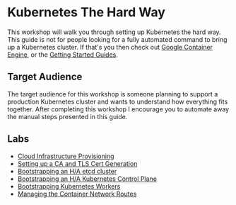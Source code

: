 # Kubernetes The Hard Way

This workshop will walk you through setting up Kubernetes the hard way. This guide is not for people looking for a fully automated command to bring up a Kubernetes cluster. If that's you then check out [Google Container Engine](https://cloud.google.com/container-engine), or the [Getting Started Guides](http://kubernetes.io/docs/getting-started-guides/).

## Target Audience

The target audience for this workshop is someone planning to support a production Kubernetes cluster and wants to understand how everything fits together. After completing this workshop I encourage you to automate away the manual steps presented in this guide.

## Labs

* [Cloud Infrastructure Provisioning](docs/infrastructure.md)
* [Setting up a CA and TLS Cert Generation](docs/certificate-authority.md)
* [Bootstrapping an H/A etcd cluster](docs/etcd.md)
* [Bootstrapping an H/A Kubernetes Control Plane](docs/kubernetes-controller.md)
* [Bootstrapping Kubernetes Workers](docs/kubernetes-worker.md)
* [Managing the Container Network Routes](docs/network.md)
